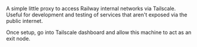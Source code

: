 A simple little proxy to access Railway internal networks via Tailscale.
Useful for development and testing of services that aren't exposed via the public internet.

Once setup, go into Tailscale dashboard and allow this machine to act as an exit node.
